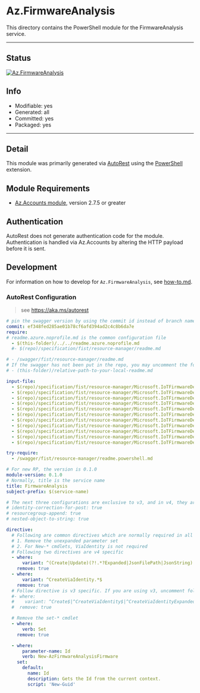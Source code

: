<!-- region Generated -->
# Az.FirmwareAnalysis
This directory contains the PowerShell module for the FirmwareAnalysis service.

---
## Status
[![Az.FirmwareAnalysis](https://img.shields.io/powershellgallery/v/Az.FirmwareAnalysis.svg?style=flat-square&label=Az.FirmwareAnalysis "Az.FirmwareAnalysis")](https://www.powershellgallery.com/packages/Az.FirmwareAnalysis/)

## Info
- Modifiable: yes
- Generated: all
- Committed: yes
- Packaged: yes

---
## Detail
This module was primarily generated via [AutoRest](https://github.com/Azure/autorest) using the [PowerShell](https://github.com/Azure/autorest.powershell) extension.

## Module Requirements
- [Az.Accounts module](https://www.powershellgallery.com/packages/Az.Accounts/), version 2.7.5 or greater

## Authentication
AutoRest does not generate authentication code for the module. Authentication is handled via Az.Accounts by altering the HTTP payload before it is sent.

## Development
For information on how to develop for `Az.FirmwareAnalysis`, see [how-to.md](how-to.md).
<!-- endregion -->

### AutoRest Configuration
> see https://aka.ms/autorest

```yaml
# pin the swagger version by using the commit id instead of branch name
commit: ef348fed285ae01b78cf6afd394ad2c4c8b6da7e
require:
# readme.azure.noprofile.md is the common configuration file
  - $(this-folder)/../../readme.azure.noprofile.md
  #- $(repo)/specification/fist/resource-manager/readme.md

# - /swagger/fist/resource-manager/readme.md
# If the swagger has not been put in the repo, you may uncomment the following line and refer to it locally
# - (this-folder)/relative-path-to-your-local-readme.md

input-file:
  - $(repo)/specification/fist/resource-manager/Microsoft.IoTFirmwareDefense/stable/2024-01-10/firmwares.json
  - $(repo)/specification/fist/resource-manager/Microsoft.IoTFirmwareDefense/stable/2024-01-10/workspaces.json
  - $(repo)/specification/fist/resource-manager/Microsoft.IoTFirmwareDefense/stable/2024-01-10/binaryHardeningResults.json
  - $(repo)/specification/fist/resource-manager/Microsoft.IoTFirmwareDefense/stable/2024-01-10/sbomComponents.json
  - $(repo)/specification/fist/resource-manager/Microsoft.IoTFirmwareDefense/stable/2024-01-10/cves.json
  - $(repo)/specification/fist/resource-manager/Microsoft.IoTFirmwareDefense/stable/2024-01-10/cryptoCertificates.json  
  - $(repo)/specification/fist/resource-manager/Microsoft.IoTFirmwareDefense/stable/2024-01-10/cryptoKeys.json
  - $(repo)/specification/fist/resource-manager/Microsoft.IoTFirmwareDefense/stable/2024-01-10/passwordHashes.json
  - $(repo)/specification/fist/resource-manager/Microsoft.IoTFirmwareDefense/stable/2024-01-10/summaries.json  
  - $(repo)/specification/fist/resource-manager/Microsoft.IoTFirmwareDefense/stable/2024-01-10/common.json  
  - $(repo)/specification/fist/resource-manager/Microsoft.IoTFirmwareDefense/stable/2024-01-10/operations.json 

try-require: 
  - /swagger/fist/resource-manager/readme.powershell.md

# For new RP, the version is 0.1.0
module-version: 0.1.0
# Normally, title is the service name
title: FirmwareAnalysis
subject-prefix: $(service-name)

# The next three configurations are exclusive to v3, and in v4, they are activated by default. If you are still using v3, please uncomment them.
# identity-correction-for-post: true
# resourcegroup-append: true
# nested-object-to-string: true

directive:
  # Following are common directives which are normally required in all the RPs
  # 1. Remove the unexpanded parameter set
  # 2. For New-* cmdlets, ViaIdentity is not required
  # Following two directives are v4 specific
  - where:
      variant: ^(Create|Update)(?!.*?Expanded|JsonFilePath|JsonString)
    remove: true
  - where:
      variant: ^CreateViaIdentity.*$
    remove: true
  # Follow directive is v3 specific. If you are using v3, uncomment following directive and comments out two directives above
  #- where:
  #    variant: ^Create$|^CreateViaIdentity$|^CreateViaIdentityExpanded$|^Update$|^UpdateViaIdentity$
  #  remove: true

  # Remove the set-* cmdlet
  - where:
      verb: Set
    remove: true

  - where:
      parameter-name: Id
      verb: New-AzFirmwareAnalysisFirmware
    set:
      default:
        name: Id
        description: Gets the Id from the current context.
        script: 'New-Guid'
```
